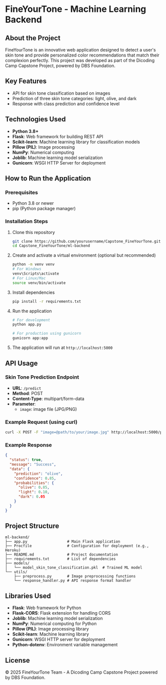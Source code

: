 # FineYourTone - Machine Learning Backend

## About the Project
FineYourTone is an innovative web application designed to detect a user's skin tone and provide personalized color recommendations that match their complexion perfectly. This project was developed as part of the Dicoding Camp Capstone Project, powered by DBS Foundation.

## Key Features
- API for skin tone classification based on images
- Prediction of three skin tone categories: light, olive, and dark
- Response with class prediction and confidence level

## Technologies Used
- **Python 3.8+**
- **Flask**: Web framework for building REST API
- **Scikit-learn**: Machine learning library for classification models
- **Pillow (PIL)**: Image processing
- **NumPy**: Numerical computing
- **Joblib**: Machine learning model serialization
- **Gunicorn**: WSGI HTTP Server for deployment

## How to Run the Application

### Prerequisites
- Python 3.8 or newer
- pip (Python package manager)

### Installation Steps

1. Clone this repository
   ```bash
   git clone https://github.com/yourusername/Capstone_FineYourTone.git
   cd Capstone_FineYourTone/ml-backend
   ```

2. Create and activate a virtual environment (optional but recommended)
   ```bash
   python -m venv venv
   # For Windows
   venv\Scripts\activate
   # For Linux/Mac
   source venv/bin/activate
   ```

3. Install dependencies
   ```bash
   pip install -r requirements.txt
   ```

4. Run the application
   ```bash
   # For development
   python app.py
   
   # For production using gunicorn
   gunicorn app:app
   ```

5. The application will run at `http://localhost:5000`

## API Usage

### Skin Tone Prediction Endpoint
- **URL**: `/predict`
- **Method**: POST
- **Content-Type**: multipart/form-data
- **Parameter**: 
  - `image`: image file (JPG/PNG)

### Example Request (using curl)
```bash
curl -X POST -F "image=@path/to/your/image.jpg" http://localhost:5000/predict
```

### Example Response
```json
{
  "status": true,
  "message": "Success",
  "data": {
    "prediction": "olive",
    "confidence": 0.85,
    "probabilities": {
      "olive": 0.85,
      "light": 0.10,
      "dark": 0.05
    }
  }
}
```

## Project Structure
```
ml-backend/
├── app.py                  # Main Flask application
├── Procfile                # Configuration for deployment (e.g., Heroku)
├── README.md               # Project documentation
├── requirements.txt        # List of dependencies
├── models/
│   └── model_skin_tone_classification.pkl  # Trained ML model
└── utils/
    ├── preprocess.py       # Image preprocessing functions
    └── response_handler.py # API response format handler
```

## Libraries Used
- **Flask**: Web framework for Python
- **Flask-CORS**: Flask extension for handling CORS
- **Joblib**: Machine learning model serialization
- **NumPy**: Numerical computing for Python
- **Pillow (PIL)**: Image processing library
- **Scikit-learn**: Machine learning library
- **Gunicorn**: WSGI HTTP server for deployment
- **Python-dotenv**: Environment variable management


## License
© 2025 FineYourTone Team - A Dicoding Camp Capstone Project powered by DBS Foundation.